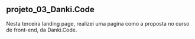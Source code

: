 <h2>projeto_03_Danki.Code</h2>
<p>Nesta terceira landing page, realizei uma pagina como a proposta no curso de front-end, da Danki.Code.</p>